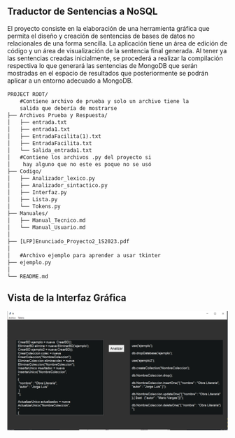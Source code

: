 ## Traductor de Sentencias a NoSQL

El proyecto consiste en la elaboración de una herramienta gráfica que permita el diseño y creación de sentencias de bases de datos no relacionales de una forma sencilla. La aplicación tiene un área de edición de código y un área de visualización de la sentencia final generada. Al tener ya las sentencias creadas inicialmente, se procederá a realizar la compilación respectiva lo que generará las sentencias de MongoDB que serán mostradas en el espacio de resultados que posteriormente se podrán aplicar a un entorno adecuado a MongoDB.

```
PROJECT ROOT/
    #Contiene archivo de prueba y solo un archivo tiene la 
    salida que debería de mostrarse
├── Archivos Prueba y Respuesta/
│   ├── entrada.txt
│   ├── entrada1.txt
│   ├── EntradaFacilita(1).txt
│   ├── EntradaFacilita.txt
│   └── Salida_entrada1.txt
│   #Contiene los archivos .py del proyecto si
│    hay alguno que no este es poque no se usó
├── Codigo/
│   ├── Analizador_lexico.py
│   ├── Analizador_sintactico.py
│   ├── Interfaz.py
│   ├── Lista.py
│   └── Tokens.py
├── Manuales/
│   ├── Manual_Tecnico.md
│   └── Manual_Usuario.md
│
├── [LFP]Enunciado_Proyecto2_1S2023.pdf
│   
│   #Archivo ejemplo para aprender a usar tkinter
├── ejemplo.py
│
└── README.md
```
## Vista de la Interfaz Gráfica
![image](./Manuales/Image/interfaz.jpg)